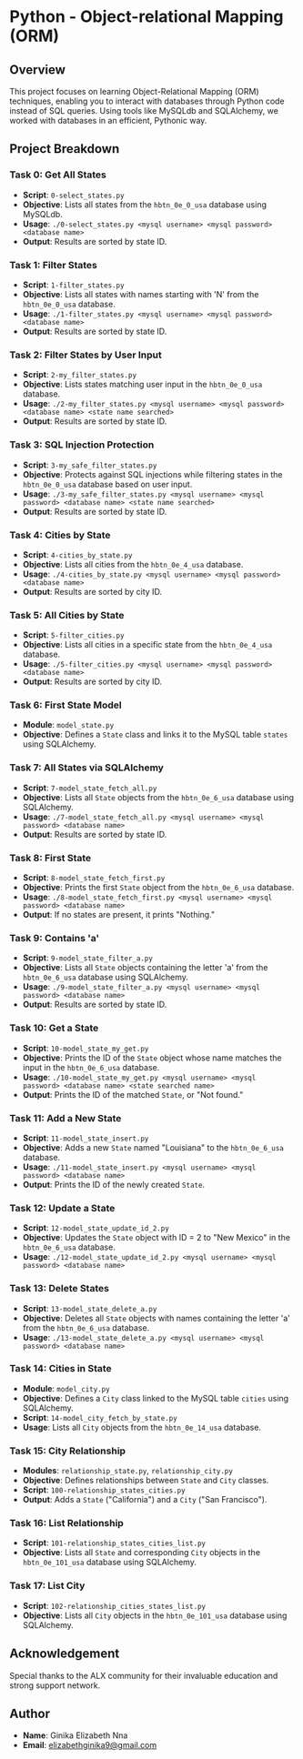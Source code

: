 # Python - Object-relational Mapping (ORM)

## Overview

This project focuses on learning Object-Relational Mapping (ORM) techniques, enabling you to interact with databases through Python code instead of SQL queries. Using tools like MySQLdb and SQLAlchemy, we worked with databases in an efficient, Pythonic way.

## Project Breakdown

### Task 0: Get All States
- **Script**: `0-select_states.py`
- **Objective**: Lists all states from the `hbtn_0e_0_usa` database using MySQLdb.
- **Usage**: `./0-select_states.py <mysql username> <mysql password> <database name>`
- **Output**: Results are sorted by state ID.

### Task 1: Filter States
- **Script**: `1-filter_states.py`
- **Objective**: Lists all states with names starting with 'N' from the `hbtn_0e_0_usa` database.
- **Usage**: `./1-filter_states.py <mysql username> <mysql password> <database name>`
- **Output**: Results are sorted by state ID.

### Task 2: Filter States by User Input
- **Script**: `2-my_filter_states.py`
- **Objective**: Lists states matching user input in the `hbtn_0e_0_usa` database.
- **Usage**: `./2-my_filter_states.py <mysql username> <mysql password> <database name> <state name searched>`
- **Output**: Results are sorted by state ID.

### Task 3: SQL Injection Protection
- **Script**: `3-my_safe_filter_states.py`
- **Objective**: Protects against SQL injections while filtering states in the `hbtn_0e_0_usa` database based on user input.
- **Usage**: `./3-my_safe_filter_states.py <mysql username> <mysql password> <database name> <state name searched>`
- **Output**: Results are sorted by state ID.

### Task 4: Cities by State
- **Script**: `4-cities_by_state.py`
- **Objective**: Lists all cities from the `hbtn_0e_4_usa` database.
- **Usage**: `./4-cities_by_state.py <mysql username> <mysql password> <database name>`
- **Output**: Results are sorted by city ID.

### Task 5: All Cities by State
- **Script**: `5-filter_cities.py`
- **Objective**: Lists all cities in a specific state from the `hbtn_0e_4_usa` database.
- **Usage**: `./5-filter_cities.py <mysql username> <mysql password> <database name>`
- **Output**: Results are sorted by city ID.

### Task 6: First State Model
- **Module**: `model_state.py`
- **Objective**: Defines a `State` class and links it to the MySQL table `states` using SQLAlchemy.

### Task 7: All States via SQLAlchemy
- **Script**: `7-model_state_fetch_all.py`
- **Objective**: Lists all `State` objects from the `hbtn_0e_6_usa` database using SQLAlchemy.
- **Usage**: `./7-model_state_fetch_all.py <mysql username> <mysql password> <database name>`
- **Output**: Results are sorted by state ID.

### Task 8: First State
- **Script**: `8-model_state_fetch_first.py`
- **Objective**: Prints the first `State` object from the `hbtn_0e_6_usa` database.
- **Usage**: `./8-model_state_fetch_first.py <mysql username> <mysql password> <database name>`
- **Output**: If no states are present, it prints "Nothing."

### Task 9: Contains 'a'
- **Script**: `9-model_state_filter_a.py`
- **Objective**: Lists all `State` objects containing the letter 'a' from the `hbtn_0e_6_usa` database using SQLAlchemy.
- **Usage**: `./9-model_state_filter_a.py <mysql username> <mysql password> <database name>`
- **Output**: Results are sorted by state ID.

### Task 10: Get a State
- **Script**: `10-model_state_my_get.py`
- **Objective**: Prints the ID of the `State` object whose name matches the input in the `hbtn_0e_6_usa` database.
- **Usage**: `./10-model_state_my_get.py <mysql username> <mysql password> <database name> <state searched name>`
- **Output**: Prints the ID of the matched `State`, or "Not found."

### Task 11: Add a New State
- **Script**: `11-model_state_insert.py`
- **Objective**: Adds a new `State` named "Louisiana" to the `hbtn_0e_6_usa` database.
- **Usage**: `./11-model_state_insert.py <mysql username> <mysql password> <database name>`
- **Output**: Prints the ID of the newly created `State`.

### Task 12: Update a State
- **Script**: `12-model_state_update_id_2.py`
- **Objective**: Updates the `State` object with ID = 2 to "New Mexico" in the `hbtn_0e_6_usa` database.
- **Usage**: `./12-model_state_update_id_2.py <mysql username> <mysql password> <database name>`

### Task 13: Delete States
- **Script**: `13-model_state_delete_a.py`
- **Objective**: Deletes all `State` objects with names containing the letter 'a' from the `hbtn_0e_6_usa` database.
- **Usage**: `./13-model_state_delete_a.py <mysql username> <mysql password> <database name>`

### Task 14: Cities in State
- **Module**: `model_city.py`
- **Objective**: Defines a `City` class linked to the MySQL table `cities` using SQLAlchemy.
- **Script**: `14-model_city_fetch_by_state.py`
- **Usage**: Lists all `City` objects from the `hbtn_0e_14_usa` database.

### Task 15: City Relationship
- **Modules**: `relationship_state.py`, `relationship_city.py`
- **Objective**: Defines relationships between `State` and `City` classes.
- **Script**: `100-relationship_states_cities.py`
- **Output**: Adds a `State` ("California") and a `City` ("San Francisco").

### Task 16: List Relationship
- **Script**: `101-relationship_states_cities_list.py`
- **Objective**: Lists all `State` and corresponding `City` objects in the `hbtn_0e_101_usa` database using SQLAlchemy.

### Task 17: List City
- **Script**: `102-relationship_cities_states_list.py`
- **Objective**: Lists all `City` objects in the `hbtn_0e_101_usa` database using SQLAlchemy.

## Acknowledgement

Special thanks to the ALX community for their invaluable education and strong support network.

## Author

- **Name**: Ginika Elizabeth Nna
- **Email**: elizabethginika9@gmail.com
